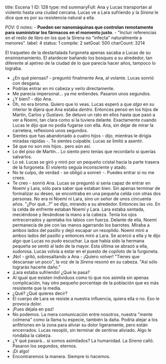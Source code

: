 title:          Escena 1
ID:             128
type:           md
summaryFull:    Ana y Lucas transportan al violento hasta una ciudad cercana. Lucas ve a Lara sufriendo y la *Sirena* le dice que es por su resistencia natural a ella.
                
POV:            0
notes:          - **Pueden ser nanomáquinas que controlan remotamente para suministrar los fármacos en el momento justo**.
                - "Incluir referencias en el resto de libro en los que la Sirena no "infecta" naturalmente a menores".
label:          4
status:         1
compile:        2
setGoal:        500
charCount:      3214


El traqueteo de la destartalada furgoneta apenas sacaba a Lucas de su ensimismamiento.
El atardecer bañando los bosques a su alrededor, tan diferente al ajetreo de la ciudad de lo que parecía hacer años, tampoco lo lograba.
- ¿En qué piensas? - preguntó finalmente Ana, al volante.
Lucas sonrió con desgana.
- Podrías entrar en mi cabeza y verlo directamente.
- Me parecía impersonal... ya me entiendes.
Pasaron unos segundos.
- ¿Y bien? - dijo Ana.
- Oh, no era broma. Quiero que lo veas.
Lucas esperó a que *algo* en su interior le dijera que Ana estaba *dentro*. Entonces pensó en los hijos de Martín, Carlos y Gustavo. Se detuvo un rato en ellos hasta que pasó a ver a Noemí, tan clara como si la tuviera delante. Exactamente cuando Lucas le dijo que no podía fugarse con ella.
Ana, sin dejar de mirar la carretera, reflexionó unos segundos.
- Sientes que has abandonado a cuatro hijos - dijo, mientras le dirigía miradas rápidas -. Te sientes culpable.
Lucas se limitó a asentir.
- Sé que no son mis hijos.. pero aún así.
- Lo del piso de Martín... Lo siento pero tenías que recordarlo si querías salvarlos.
- Lo sé.
Lucas se giró y miró por un pequeño cristal hacia la parte trasera de la furgoneta. El violento seguía inconsciente y atado.
- No te culpo, de verdad - se obligó a sonreír -. Puedes entrar si no me crees.
- Te creo - sonrió Ana.
Lucas se preguntó si sería capaz de entrar en Noemí y Lara, sólo para saber que estaban bien.
Sin apenas terminar de formalizar su deseo, se encontraba en una pequeña celda con otras dos personas. No era ni Noemí ni Lara, sino un señor de unos cincuenta años.
"¿Por qué...?" se dijo, mirando a su alrededor.
Entonces las vio. En la celda de enfrente estaban Noemí y Lara. Lara estaba sentada, meciéndose y llevándose la mano a la cabeza. Tenía los ojos entrecerrados y apretaba los labios con fuerza. Delante de ella, Noemí permanecía de pie con las manos agarrando los barrotes. Miraba a ambos lados del pasillo y dejó escapar un resoplido.
Noemí miró a ambos lados del pasillo y entonces miró a Lara. Se acercó a ella y le dijo algo que Lucas no pudo escuchar. La que había sido la hermana pequeña se sentó al lado de la mayor. Esta última se abrazó a ella, sudorosa.
Lucas volvía a estar en el puesto de copiloto de la furgoneta.
- ¡No! - gritó, sobresaltando a Ana - ¡Quiero volver!
"Tienes que descansar un poco", la voz de la *Sirena* resonó en su cabeza. "Así sólo lograrás hacerte daño."
- ¡Lara estaba sufriendo! ¿Qué le pasa?
- Al igual que existen individuos como tú que nos asimila sin apenas complicación, hay otro pequeño porcentaje de la población que es más resistente que la media.
- ¿Qué? ¿Qué quieres decir?
- El cuerpo de Lara se resiste a nuestra influencia, quiera ella o no. Eso le provoca dolor.
- ¡Pues déjala en paz!
- No podemos. La mera comunicación entre nosotros, nuestra "mente colmena" como la llama tu especie, también la daña. Podría alejar a los anfitriones en la zona para aliviar su dolor ligeramente, pero están encerrados.
Lucas resopló, sin terminar de sentirse aliviado. Algo le rondaba la cabeza.
- ¿Y qué pasará... si somos asimilados? La humanidad.
La *Sirena* calló.
Pasaron los segundos, eternos.
- ¡Di algo!
- Encontraremos la manera. Siempre lo hacemos.